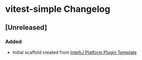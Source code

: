 <!-- Keep a Changelog guide -> https://keepachangelog.com -->

# vitest-simple Changelog

## [Unreleased]
### Added
- Initial scaffold created from [IntelliJ Platform Plugin Template](https://github.com/JetBrains/intellij-platform-plugin-template)
